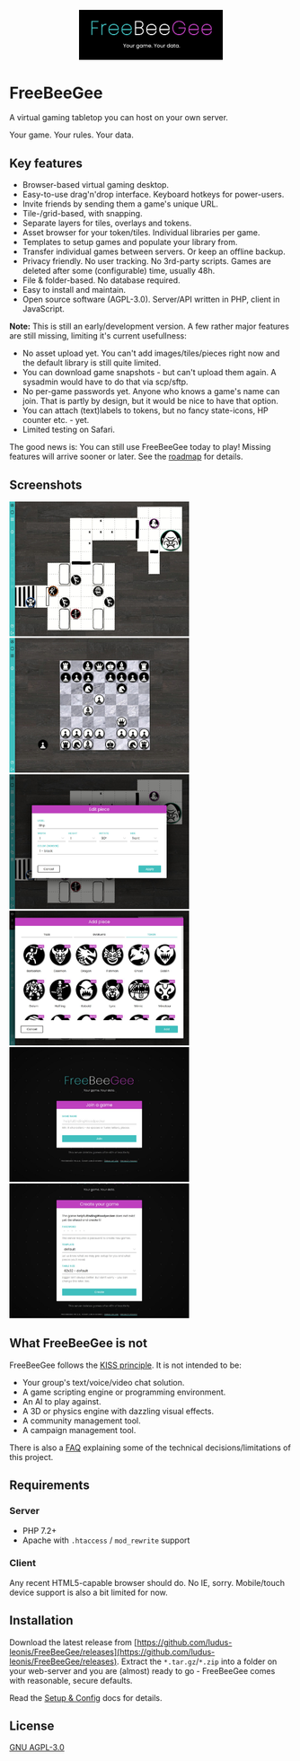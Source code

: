 <p align="center">
  <img width="256" src="docs/FreeBeeGee-logo.png">
</p>

# FreeBeeGee

A virtual gaming tabletop you can host on your own server.

Your game. Your rules. Your data.

## Key features

* Browser-based virtual gaming desktop.
* Easy-to-use drag'n'drop interface. Keyboard hotkeys for power-users.
* Invite friends by sending them a game's unique URL.
* Tile-/grid-based, with snapping.
* Separate layers for tiles, overlays and tokens.
* Asset browser for your token/tiles. Individual libraries per game.
* Templates to setup games and populate your library from.
* Transfer individual games between servers. Or keep an offline backup.
* Privacy friendly. No user tracking. No 3rd-party scripts. Games are deleted after some (configurable) time, usually 48h.
* File & folder-based. No database required.
* Easy to install and maintain.
* Open source software (AGPL-3.0). Server/API written in PHP, client in JavaScript.

**Note:** This is still an early/development version. A few rather major features are still missing, limiting it's current usefullness:

* No asset upload yet. You can't add images/tiles/pieces right now and the default library is still quite limited.
* You can download game snapshots - but can't upload them again. A sysadmin would have to do that via scp/sftp.
* No per-game passwords yet. Anyone who knows a game's name can join. That is partly by design, but it would be nice to have that option.
* You can attach (text)labels to tokens, but no fancy state-icons, HP counter etc. - yet.
* Limited testing on Safari.

The good news is: You can still use FreeBeeGee today to play! Missing features will arrive sooner or later. See the [roadmap](docs/roadmap.md) for details.

## Screenshots

<img src="docs/FreeBeeGee-screenshot-1.jpg" width="320px">
<img src="docs/FreeBeeGee-screenshot-2.jpg" width="320px">
<img src="docs/FreeBeeGee-screenshot-3.jpg" width="320px">
<img src="docs/FreeBeeGee-screenshot-4.jpg" width="320px">
<img src="docs/FreeBeeGee-screenshot-5.jpg" width="320px">
<img src="docs/FreeBeeGee-screenshot-6.jpg" width="320px">

## What FreeBeeGee is not

FreeBeeGee follows the [KISS principle](https://en.wikipedia.org/wiki/KISS_principle). It is not intended to be:

* Your group's text/voice/video chat solution.
* A game scripting engine or programming environment.
* An AI to play against.
* A 3D or physics engine with dazzling visual effects.
* A community management tool.
* A campaign management tool.

There is also a [FAQ](docs/FAQ.md) explaining some of the technical decisions/limitations of this project.

## Requirements

### Server

* PHP 7.2+
* Apache with `.htaccess` / `mod_rewrite` support

### Client

Any recent HTML5-capable browser should do. No IE, sorry. Mobile/touch device support is also a bit limited for now.

## Installation

Download the latest release from [https://github.com/ludus-leonis/FreeBeeGee/releases](https://github.com/ludus-leonis/FreeBeeGee/releases). Extract the `*.tar.gz`/`*.zip` into a folder on your web-server and you are (almost) ready to go - FreeBeeGee comes with reasonable, secure defaults.

Read the [Setup & Config](docs/INSTALL.md) docs for details.

## License

[GNU AGPL-3.0](LICENSE.md)
